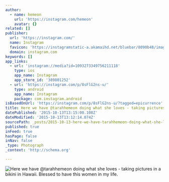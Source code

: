 ```yaml
---
author:
  - name: hemeon
    url: 'https://instagram.com/hemeon'
    avatar: {}
related: []
publisher:
  url: 'https://instagram.com/'
  name: Instagram
  favicon: 'https://instagramstatic-a.akamaihd.net/bluebar/8090b48/images/ico/favicon.ico'
  domain: instagram.com
keywords: []
app_links:
  - url: 'instagram://media?id=1093273349756211118'
    type: ios
    app_name: Instagram
    app_store_id: '389801252'
  - url: 'https://instagram.com/p/8sFlG2ns-u/'
    type: android
    app_name: Instagram
    package: com.instagram.android
isBasedOnUrl: 'https://instagram.com/p/8sFlG2ns-u/?tagged=epicurrence'
title: Here we have @tarahhemeon doing what she loves - taking pictures in a bikini in Hawaii. Blessed to have this women in my life.
datePublished: '2015-10-13T13:15:00.108Z'
dateModified: '2015-10-13T13:12:14.074Z'
sourcePath: _posts/2015-10-13-here-we-have-tarahhemeon-doing-what-she-loves-taking-pict.md
published: true
inFeed: true
hasPage: false
inNav: false
_type: Photograph
_context: 'http://schema.org'

---
```

![Here we have &commat;tarahhemeon doing what she loves - taking pictures in a bikini in Hawaii&period; Blessed to have this women in my life&period;](https://scontent.cdninstagram.com/hphotos-xap1/t51.2885-15/s640x640/sh0.08/e35/10817967_1611637152422442_712508285_n.jpg)